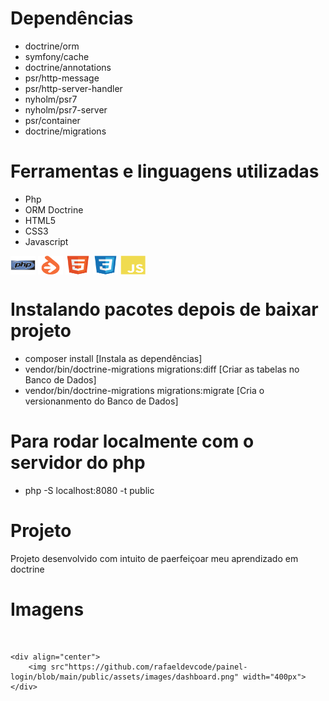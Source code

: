 # Dependências 
- doctrine/orm
- symfony/cache
- doctrine/annotations
- psr/http-message
- psr/http-server-handler
- nyholm/psr7
- nyholm/psr7-server
- psr/container
- doctrine/migrations

##

# Ferramentas e linguagens utilizadas
- Php
- ORM Doctrine
- HTML5
- CSS3
- Javascript

<div align="center" style="display: inline-block;">
    <img align="center" alt="rafaeldevcode-PHP" height="30" width="40" src="https://raw.githubusercontent.com/devicons/devicon/master/icons/php/php-original.svg">
    <img align="center" alt="rafaeldevcode-DOCTRINE" height="30" width="40" src="https://raw.githubusercontent.com/devicons/devicon/master/icons/doctrine/doctrine-original.svg">
    <img align="center" alt="rafaeldevcode-HTML" height="30" width="40" src="https://raw.githubusercontent.com/devicons/devicon/master/icons/html5/html5-original.svg">
    <img align="center" alt="rafaeldevcode-CSS" height="30" width="40" src="https://raw.githubusercontent.com/devicons/devicon/master/icons/css3/css3-original.svg">
    <img align="center" alt="rafaeldevcode-Js" height="30" width="40" src="https://raw.githubusercontent.com/devicons/devicon/master/icons/javascript/javascript-plain.svg">
</div>

##

# Instalando pacotes depois de baixar projeto

- composer install [Instala as dependências]
- vendor/bin/doctrine-migrations migrations:diff [Criar as tabelas no Banco de Dados]
- vendor/bin/doctrine-migrations migrations:migrate [Cria o versionanmento do Banco de Dados]

##

# Para rodar localmente com o servidor do php

- php -S localhost:8080 -t public

##

# Projeto

Projeto desenvolvido com intuito de paerfeiçoar meu aprendizado em doctrine

# Imagens

<div style="dispaly: flex; flex-wrap: wrap; justify-content: space-between;">
    <div>
        <img src"https://github.com/rafaeldevcode/painel-login/blob/main/public/assets/images/painel-login.png" width="200px">
        <img src"https://github.com/rafaeldevcode/painel-login/blob/main/public/assets/images/painel-register.png" width="200px">
    </div>

    <div align="center">
        <img src"https://github.com/rafaeldevcode/painel-login/blob/main/public/assets/images/dashboard.png" width="400px">
    </div>
</div>
